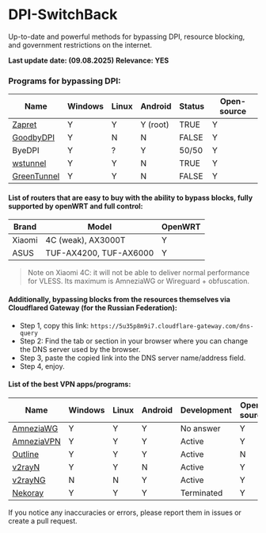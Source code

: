 # DPI-SwitchBack
Up-to-date and powerful methods for bypassing DPI, resource blocking, and government restrictions on the internet.

**Last update date: (09.08.2025)**
**Relevance: YES**
### Programs for bypassing DPI:

| Name                                                       | Windows | Linux | Android  | Status | Open-source |
| ---------------------------------------------------------- | ------- | ----- | -------- | ------ | ----------- |
| [Zapret](https://github.com/bol-van/zapret)                | Y       | Y     | Y (root) | TRUE   | Y           |
| [GoodbyDPI](https://github.com/ValdikSS/GoodbyeDPI)        | Y       | N     | N        | FALSE  | Y           |
| ByeDPI                                                     | Y       | ?     | Y        | 50/50  | Y           |
| [wstunnel](https://github.com/erebe/wstunnel)              | Y       | Y     | N        | TRUE   | Y           |
| [GreenTunnel](https://github.com/SadeghHayeri/GreenTunnel) | Y       | Y     | N        | FALSE  | Y           |
#### List of routers that are easy to buy with the ability to bypass blocks, fully supported by openWRT and full control:

| Brand  | Model                  | OpenWRT |
| ------ | ---------------------- | ------- |
| Xiaomi | 4C (weak), AX3000T     | Y       |
| ASUS   | TUF-AX4200, TUF-AX6000 | Y       |
> Note on Xiaomi 4C: it will not be able to deliver normal performance for VLESS. Its maximum is AmneziaWG or Wireguard + obfuscation.
#### Additionally, bypassing blocks from the resources themselves via Cloudflared Gateway (for the Russian Federation):
-  Step 1, copy this link: `https://5u35p8m9i7.cloudflare-gateway.com/dns-query`
-  Step 2: Find the tab or section in your browser where you can change the DNS server used by the browser.
-  Step 3, paste the copied link into the DNS server name/address field.
-  Step 4, enjoy.
#### List of the best VPN apps/programs:

| Name                                         | Windows | Linux | Android | Development | Open-source |
| -------------------------------------------- | ------- | ----- | ------- | ----------- | ----------- |
| [AmneziaWG](https://github.com/amnezia-vpn)  | Y       | Y     | Y       | No answer   | Y           |
| [AmneziaVPN](https://github.com/amnezia-vpn) | Y       | Y     | Y       | Active      | Y           |
| [Outline]()                                  | Y       | Y     | Y       | Active      | N           |
| [v2rayN]()                                   | Y       | Y     | N       | Active      | Y           |
| [v2rayNG]()                                  | N       | N     | Y       | Active      | Y           |
| [Nekoray]()                                  | Y       | Y     | Y       | Terminated  | Y           |

If you notice any inaccuracies or errors, please report them in issues or create a pull request.

